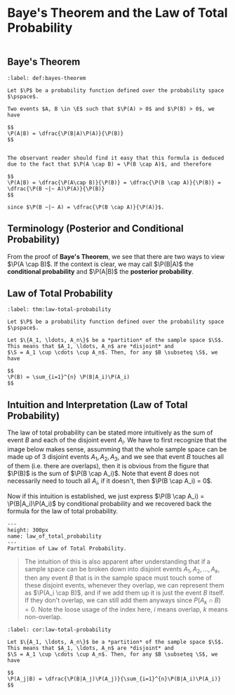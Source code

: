 # Baye\'s Theorem and the Law of Total Probability

```{contents}
```

## Baye\'s Theorem

```{prf:definition} Baye's Theorem
:label: def:bayes-theorem

Let $\P$ be a probability function defined over the probability space $\pspace$.

Two events $A, B \in \E$ such that $\P(A) > 0$ and $\P(B) > 0$, we have

$$
\P(A|B) = \dfrac{\P(B|A)\P(A)}{\P(B)}
$$
```

```{prf:proof}

The observant reader should find it easy that this formula is deduced
due to the fact that $\P(A \cap B) = \P(B \cap A)$, and therefore

$$
\P(A|B) = \dfrac{\P(A\cap B)}{\P(B)} = \dfrac{\P(B \cap A)}{\P(B)} = \dfrac{\P(B ~|~ A)\P(A)}{\P(B)}
$$

since $\P(B ~|~ A) = \dfrac{\P(B \cap A)}{\P(A)}$.
```

## Terminology (Posterior and Conditional Probability)

From the proof of **Baye\'s Theorem**, we see that there are two ways to view
$\P(A \cap B)$. If the context is clear, we may call $\P(B|A)$ the **conditional
probability** and $\P(A|B)$ the **posterior probability**.

## Law of Total Probability

```{prf:theorem} Law of Total Probability
:label: thm:law-total-probability

Let $\P$ be a probability function defined over the probability space $\pspace$.

Let $\{A_1, \ldots, A_n\}$ be a *partition* of the sample space $\S$.
This means that $A_1, \ldots, A_n$ are *disjoint* and
$\S = A_1 \cup \cdots \cup A_n$. Then, for any $B \subseteq \S$, we have

$$
\P(B) = \sum_{i=1}^{n} \P(B|A_i)\P(A_i)
$$
```

## Intuition and Interpretation (Law of Total Probability)

The law of total probability can be stated more intuitively as the sum of event
$B$ and each of the disjoint event $A_i$. We have to first recognize that the
image below makes sense, assumming that the whole sample space can be made up of
3 disjoint events $A_1, A_2, A_3$, and we see that event $B$ touches all of them
(i.e. there are overlaps), then it is obvious from the figure that $\P(B)$ is
the sum of $\P(B \cap A_i)$. Note that event $B$ does not necessarily need to
touch all $A_i$, if it doesn\'t, then $\P(B \cap A_i) = 0$.

Now if this intuition is established, we just express
$\P(B \cap A_i) = \P(B|A_i)\P(A_i)$ by conditional probability and we recovered
back the formula for the law of total probability.

```{figure} ../assets/law_of_total_probability.jpg
---
height: 300px
name: law_of_total_probability
---
Partition of Law of Total Probability.
```

> The intuition of this is also apparent after understanding that if a sample
> space can be broken down into disjoint events $A_1, A_2, \ldots, A_k$, then
> any event $B$ that is in the sample space must touch some of these disjoint
> events, whenever they overlap, we can represent them as $\P(A_i \cap B)$, and
> if we add them up it is just the event $B$ itself. If they don\'t overlap, we
> can still add them anyways since $P(A_k \cap B) = 0$. Note the loose usage of
> the index here, $i$ means overlap, $k$ means non-overlap.

```{prf:corollary} Law of Total Probability (Corollary)
:label: cor:law-total-probability

Let $\{A_1, \ldots, A_n\}$ be a *partition* of the sample space $\S$.
This means that $A_1, \ldots, A_n$ are *disjoint* and
$\S = A_1 \cup \cdots \cup A_n$. Then, for any $B \subseteq \S$, we have

$$
\P(A_j|B) = \dfrac{\P(B|A_j)\P(A_j)}{\sum_{i=1}^{n}\P(B|A_i)\P(A_i)}
$$
```
